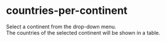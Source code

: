 # countries-per-continent

Select a continent from the drop-down menu.  
The countries of the selected continent will be shown in a table.